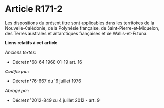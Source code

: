 # Article R171-2

Les dispositions du présent titre sont applicables dans les territoires de la Nouvelle-Calédonie, de la Polynésie française,
de Saint-Pierre-et-Miquelon, des Terres australes et antarctiques françaises et de Wallis-et-Futuna.

**Liens relatifs à cet article**

_Anciens textes_:

  - Décret n°68-64 1968-01-19 art. 16

_Codifié par_:

  - Décret n°76-667 du 16 juillet 1976

_Abrogé par_:

  - Décret n°2012-849 du 4 juillet 2012 - art. 9
